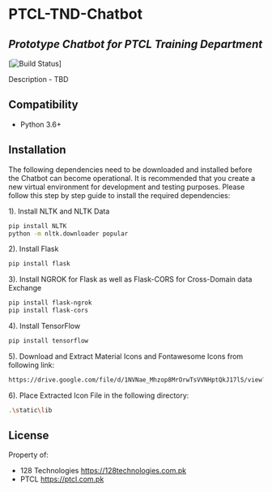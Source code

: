# PTCL-TND-Chatbot
## _Prototype Chatbot for PTCL Training Department_
[![Build Status](https://travis-ci.org/joemccann/dillinger.svg?branch=master)]

Description - TBD

## Compatibility
- Python 3.6+

## Installation

The following dependencies need to be downloaded and installed before the Chatbot can become operational. It is recommended that you create a new virtual environment for development and testing purposes. Please follow this step by step guide to install the required dependencies:


1). Install NLTK and NLTK Data
```sh
pip install NLTK
python -m nltk.downloader popular
```

2). Install Flask

```sh
pip install flask
```

3). Install NGROK for Flask as well as Flask-CORS for Cross-Domain data Exchange
```sh
pip install flask-ngrok
pip install flask-cors
```

4). Install TensorFlow
```sh
pip install tensorflow
```

5). Download and Extract Material Icons and Fontawesome Icons from following link:
```sh
https://drive.google.com/file/d/1NVNae_Mhzop8MrOrwTsVVNHptQkJ17lS/view?usp=sharing
```

6). Place Extracted Icon File in the following directory:
```sh
.\static\lib
```

## License
Property of:
* 128 Technologies https://128technologies.com.pk
* PTCL https://ptcl.com.pk
